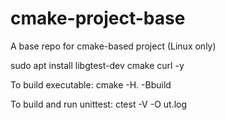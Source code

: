 # cmake-project-base
A base repo for cmake-based project (Linux only)

sudo apt install libgtest-dev cmake curl -y

To build executable:
cmake -H. -Bbuild

To build and run unittest:
ctest -V -O ut.log